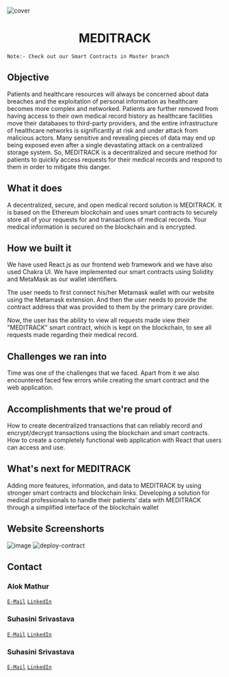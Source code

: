 ![cover](https://user-images.githubusercontent.com/73957024/178136189-871086ca-9ff6-4ff5-9ad0-8963280503cf.png)

<div align="center">  
  </a>
  <h1 align="center">MEDITRACK</h1>
</div>

```
Note:- Check out our Smart Contracts in Master branch
```

## Objective
Patients and healthcare resources will always be concerned about data breaches and the exploitation of personal information as healthcare becomes more complex and networked. Patients are further removed from having access to their own medical record history as healthcare facilities move their databases to third-party providers, and the entire infrastructure of healthcare networks is significantly at risk and under attack from malicious actors. Many sensitive and revealing pieces of data may end up being exposed even after a single devastating attack on a centralized storage system.
So, MEDITRACK is a decentralized and secure method for patients to quickly access requests for their medical records and respond to them in order to mitigate this danger.

## What it does
A decentralized, secure, and open medical record solution is MEDITRACK. It is based on the Ethereum blockchain and uses smart contracts to securely store all of your requests for and transactions of medical records. Your medical information is secured on the blockchain and is encrypted.

## How we built it
We have used React.js as our frontend web framework and we have also used Chakra UI. We have implemented our smart contracts using Solidity and MetaMask as our wallet identifiers.

The user needs to first connect his/her Metamask wallet with our website using the Metamask extension. 
And then the user needs to provide the contract address that was provided to them by the primary care provider.

Now, the user has the ability to view all requests made view their "MEDITRACK" smart contract, which is kept on the blockchain, to see all requests made regarding their medical record.

## Challenges we ran into
Time was one of the challenges that we faced. Apart from it we also encountered faced few errors while creating the smart contract and the web application.

## Accomplishments that we're proud of
How to create decentralized transactions that can reliably record and encrypt/decrypt transactions using the blockchain and smart contracts.
How to create a completely functional web application with React that users can access and use.

## What's next for MEDITRACK
Adding more features, information, and data to MEDITRACK by using stronger smart contracts and blockchain links. 
Developing a solution for medical professionals to handle their patients’ data with MEDITRACK through a simplified interface of the blockchain wallet

## Website Screenshorts
![image](https://user-images.githubusercontent.com/73957024/178137129-c3847786-f31d-4114-9e88-6782479fe51c.png)
![deploy-contract](https://user-images.githubusercontent.com/73957024/178139661-24363dc2-3ddd-4730-ad0d-0a2ed0634e1f.jpeg)

## Contact

### Alok Mathur
[`E-Mail`](mailto:alok.mathur0302@gmail.com)
[`LinkedIn`](https://www.linkedin.com/in/alok-mathur-5aab4534/)

### Suhasini Srivastava
[`E-Mail`](mailto:suhasini.srivastava2020@vitstudent.ac.in)
[`LinkedIn`](https://www.linkedin.com/in/suhasini-srivastava-797404205/)

### Suhasini Srivastava
[`E-Mail`](mailto:ayush.gupta2020c@vitstudent.ac.in)
[`LinkedIn`](https://www.linkedin.com/in/ayush-gupta-89b116214/)

